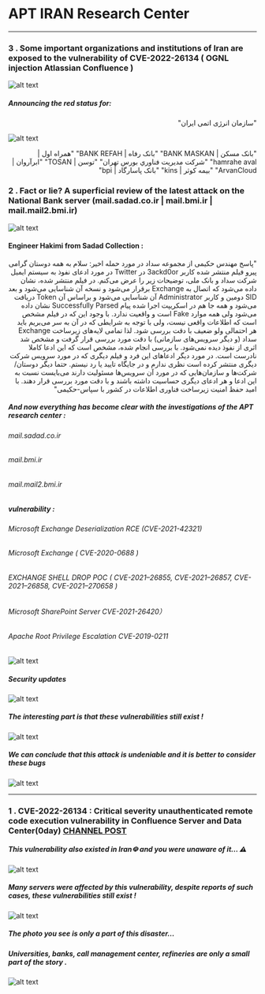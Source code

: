 # APT IRAN Research Center
-----------------------------------------------------------------
### 3 . Some important organizations and institutions of Iran are exposed to the vulnerability of CVE-2022-26134 ( OGNL injection Atlassian Confluence ) 

![alt text](https://github.com/APTIRAN/CENTER/blob/gh-pages/images/4-1-4.jpg?raw=true)

##### Announcing the red status for:
<div dir="rtl">
"سازمان انرژی اتمی ایران" 
</div>


![alt text](https://github.com/APTIRAN/CENTER/blob/gh-pages/images/4-1-5.jpg?raw=true)

<div dir="rtl">
"بانک مسکن | BANK MASKAN" 
"بانک رفاه | BANK REFAH"
"همراه اول | hamrahe aval"
"شركت مديريت فناوري بورس تهران"
"توسن | TOSAN"
"ابرآروان  | ArvanCloud"
"بیمه کوثر | kins"
"بانک پاسارگاد | bpi"
</div>


### 2 .  Fact or lie? A superficial review of the latest attack on the National Bank server (mail.sadad.co.ir | mail.bmi.ir | mail.mail2.bmi.ir) 

![alt text](https://github.com/APTIRAN/CENTER/blob/gh-pages/images/4-1-1.png?raw=true)

#### Engineer Hakimi from Sadad Collection :
<div dir="rtl">
"پاسخ مهندس حکیمی از مجموعه سداد در مورد حمله اخیر:
سلام به همه دوستان گرامی
پیرو فیلم منتشر شده کاربر 3ackd0or در Twitter در مورد ادعای نفوذ  به سیستم ایمیل شرکت سداد و بانک ملی، توضیحات زیر را عرض می‌کنم.
در فیلم منتشر شده، نشان داده می‌شود که اتصال به Exchange برقرار می‌شود و نسخه آن شناسایی می‌شود و بعد SID دومین و کاربر Administrator آن شناسایی می‌شود و براساس آن Token دریافت می‌شود و همه جا هم در اسکریپت اجرا شده پیام Successfully Parsed نشان داده می‌شود ولی همه موارد Fake است و واقعیت ندارد.
با وجود این که در فیلم مشخص است که اطلاعات واقعی نیست، ولی با توجه به شرایطی که در آن به سر می‌بریم باید هر احتمالی ولو ضعیف با دقت بررسی شود. لذا تمامی لایه‌های زیرساخت Exchange سداد (و دیگر سرویس‌های سازمانی) با دقت مورد بررسی قرار گرفت و مشخص شد اثری از نفوذ دیده نمی‌شود.
با بررسی انجام شده، مشخص است که این ادعا کاملا نادرست است.
در مورد دیگر ادعاهای این فرد و فیلم دیگری که در مورد سرویس شرکت دیگری منتشر کرده است نظری ندارم و در جایگاه تایید یا رد نیستم. حتما دیگر دوستان/شرکت‌ها و سازمان‌هایی که در مورد آن سرویس‌ها مسئولیت دارند می‌بایست نسبت به این ادعا و هر ادعای دیگری حساسیت داشته باشند و با دقت مورد بررسی قرار دهند.
با امید حفظ امنیت زیرساخت فناوری اطلاعات در کشور با سپاس-حکیمی"
</div>


##### And now everything has become clear with the investigations of the APT research center : 


###### mail.sadad.co.ir

###### mail.bmi.ir

###### mail.mail2.bmi.ir

##### vulnerability : 

###### Microsoft Exchange Deserialization RCE (CVE-2021-42321)

###### Microsoft Exchange ( CVE-2020-0688 )

###### EXCHANGE SHELL DROP POC ( CVE-2021–26855, CVE-2021–26857, CVE-2021–26858, CVE-2021–270658 )

###### Microsoft SharePoint Server CVE-2021-26420） 

###### Apache Root Privilege Escalation CVE-2019-0211

![alt text](https://github.com/APTIRAN/CENTER/blob/gh-pages/images/4-1-0.png?raw=true)

##### Security updates

![alt text](https://github.com/APTIRAN/CENTER/blob/gh-pages/images/4-1.png?raw=true)

##### The interesting part is that these vulnerabilities still exist ! 

![alt text](https://github.com/APTIRAN/CENTER/blob/gh-pages/images/4-1-2.png?raw=true)

##### We can conclude that this attack is undeniable and it is better to consider these bugs

![alt text](https://github.com/APTIRAN/CENTER/blob/gh-pages/images/4-1-3.jpg?raw=true)

-----------------------------------------------------------------
### 1 . CVE-2022-26134 : Critical severity unauthenticated remote code execution vulnerability in Confluence Server and Data Center(0day) [CHANNEL POST](https://t.me/c/1448596903/204)

##### This vulnerability also existed in Iran☫ and you were unaware of it... ⚠

![alt text](https://github.com/APTIRAN/CENTER/blob/gh-pages/images/1-1.jpg?raw=true)

##### Many servers were affected by this vulnerability, despite reports of such cases, these vulnerabilities still exist !

![alt text](https://github.com/APTIRAN/CENTER/blob/gh-pages/images/2-2.jpg?raw=true)

##### The photo you see is only a part of this disaster... 
##### Universities, banks, call management center, refineries are only a small part of the story .

![alt text](https://github.com/APTIRAN/CENTER/blob/gh-pages/images/1-3.jpg?raw=true)
